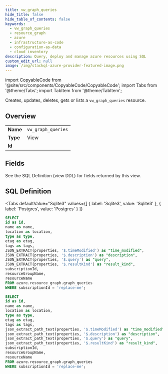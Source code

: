 ```yaml
--- 
title: vw_graph_queries
hide_title: false
hide_table_of_contents: false
keywords:
  - vw_graph_queries
  - resource_graph
  - azure
  - infrastructure-as-code
  - configuration-as-data
  - cloud inventory
description: Query, deploy and manage azure resources using SQL
custom_edit_url: null
image: /img/stackql-azure-provider-featured-image.png
---
```


import CopyableCode from '@site/src/components/CopyableCode/CopyableCode';
import Tabs from '@theme/Tabs';
import TabItem from '@theme/TabItem';

Creates, updates, deletes, gets or lists a <code>vw_graph_queries</code> resource.

## Overview
<table><tbody>
<tr><td><b>Name</b></td><td><code>vw_graph_queries</code></td></tr>
<tr><td><b>Type</b></td><td>View</td></tr>
<tr><td><b>Id</b></td><td><CopyableCode code="azure.resource_graph.vw_graph_queries" /></td></tr>
</tbody></table>

## Fields

See the SQL Definition (view DDL) for fields returned by this view.

## SQL Definition

<Tabs
defaultValue="Sqlite3"
values={[
{ label: 'Sqlite3', value: 'Sqlite3' },
{ label: 'Postgres', value: 'Postgres' }
]}
>
<TabItem value="Sqlite3">

```sql
SELECT
id as id,
name as name,
location as location,
type as type,
etag as etag,
tags as tags,
JSON_EXTRACT(properties, '$.timeModified') as "time_modified",
JSON_EXTRACT(properties, '$.description') as "description",
JSON_EXTRACT(properties, '$.query') as "query",
JSON_EXTRACT(properties, '$.resultKind') as "result_kind",
subscriptionId,
resourceGroupName,
resourceName
FROM azure.resource_graph.graph_queries
WHERE subscriptionId = 'replace-me';
```

</TabItem>
<TabItem value="Postgres">

```sql
SELECT
id as id,
name as name,
location as location,
type as type,
etag as etag,
tags as tags,
json_extract_path_text(properties, '$.timeModified') as "time_modified",
json_extract_path_text(properties, '$.description') as "description",
json_extract_path_text(properties, '$.query') as "query",
json_extract_path_text(properties, '$.resultKind') as "result_kind",
subscriptionId,
resourceGroupName,
resourceName
FROM azure.resource_graph.graph_queries
WHERE subscriptionId = 'replace-me';
```

</TabItem>
</Tabs>

